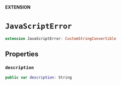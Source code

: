**EXTENSION**

# `JavaScriptError`
```swift
extension JavaScriptError: CustomStringConvertible
```

## Properties
### `description`

```swift
public var description: String
```
